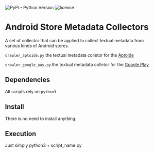 ![PyPI - Python Version](https://img.shields.io/pypi/pyversions/Django.svg)
![license](https://img.shields.io/github/license/mashape/apistatus.svg)

# Android Store Metadata Collectors

A set of collector that can be applied to collect textual metadata from various kinds of Android stores.

`crawler_aptoide.py` the textual metadata colletor for the [Aptoide](https://en.aptoide.com/)

`crawler_google_pay.py` the textual metadata colletor for the [Google Play](https://play.google.com/store/apps)

## Dependencies

All scripts rely on `python3`

## Install
There is no need to install anything.

## Execution
Just simply python3 + script_name.py

